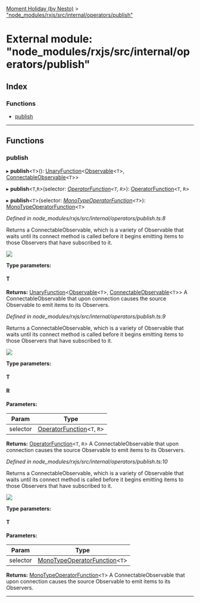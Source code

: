 [Moment Holiday (by Nesto)](../README.md) > ["node_modules/rxjs/src/internal/operators/publish"](../modules/_node_modules_rxjs_src_internal_operators_publish_.md)

# External module: "node_modules/rxjs/src/internal/operators/publish"

## Index

### Functions

* [publish](_node_modules_rxjs_src_internal_operators_publish_.md#publish)

---

## Functions

<a id="publish"></a>

###  publish

▸ **publish**<`T`>(): [UnaryFunction](../interfaces/_node_modules_rxjs_src_internal_types_.unaryfunction.md)<[Observable](../classes/_node_modules_rxjs_src_internal_observable_.observable.md)<`T`>, [ConnectableObservable](../classes/_node_modules_rxjs_src_internal_observable_connectableobservable_.connectableobservable.md)<`T`>>

▸ **publish**<`T`,`R`>(selector: *[OperatorFunction](../interfaces/_node_modules_rxjs_src_internal_types_.operatorfunction.md)<`T`, `R`>*): [OperatorFunction](../interfaces/_node_modules_rxjs_src_internal_types_.operatorfunction.md)<`T`, `R`>

▸ **publish**<`T`>(selector: *[MonoTypeOperatorFunction](../interfaces/_node_modules_rxjs_src_internal_types_.monotypeoperatorfunction.md)<`T`>*): [MonoTypeOperatorFunction](../interfaces/_node_modules_rxjs_src_internal_types_.monotypeoperatorfunction.md)<`T`>

*Defined in node_modules/rxjs/src/internal/operators/publish.ts:8*

Returns a ConnectableObservable, which is a variety of Observable that waits until its connect method is called before it begins emitting items to those Observers that have subscribed to it.

![](publish.png)

**Type parameters:**

#### T 

**Returns:** [UnaryFunction](../interfaces/_node_modules_rxjs_src_internal_types_.unaryfunction.md)<[Observable](../classes/_node_modules_rxjs_src_internal_observable_.observable.md)<`T`>, [ConnectableObservable](../classes/_node_modules_rxjs_src_internal_observable_connectableobservable_.connectableobservable.md)<`T`>>
A ConnectableObservable that upon connection causes the source Observable to emit items to its Observers.

*Defined in node_modules/rxjs/src/internal/operators/publish.ts:9*

Returns a ConnectableObservable, which is a variety of Observable that waits until its connect method is called before it begins emitting items to those Observers that have subscribed to it.

![](publish.png)

**Type parameters:**

#### T 
#### R 
**Parameters:**

| Param | Type |
| ------ | ------ |
| selector | [OperatorFunction](../interfaces/_node_modules_rxjs_src_internal_types_.operatorfunction.md)<`T`, `R`> |

**Returns:** [OperatorFunction](../interfaces/_node_modules_rxjs_src_internal_types_.operatorfunction.md)<`T`, `R`>
A ConnectableObservable that upon connection causes the source Observable to emit items to its Observers.

*Defined in node_modules/rxjs/src/internal/operators/publish.ts:10*

Returns a ConnectableObservable, which is a variety of Observable that waits until its connect method is called before it begins emitting items to those Observers that have subscribed to it.

![](publish.png)

**Type parameters:**

#### T 
**Parameters:**

| Param | Type |
| ------ | ------ |
| selector | [MonoTypeOperatorFunction](../interfaces/_node_modules_rxjs_src_internal_types_.monotypeoperatorfunction.md)<`T`> |

**Returns:** [MonoTypeOperatorFunction](../interfaces/_node_modules_rxjs_src_internal_types_.monotypeoperatorfunction.md)<`T`>
A ConnectableObservable that upon connection causes the source Observable to emit items to its Observers.

___

